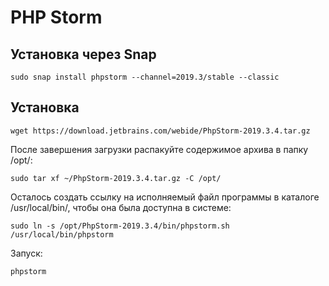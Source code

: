 # PHP Storm

## Установка через Snap

    sudo snap install phpstorm --channel=2019.3/stable --classic

## Установка

    wget https://download.jetbrains.com/webide/PhpStorm-2019.3.4.tar.gz

После завершения загрузки распакуйте содержимое архива в папку /opt/:

    sudo tar xf ~/PhpStorm-2019.3.4.tar.gz -C /opt/

Осталось создать ссылку на исполняемый файл программы в каталоге /usr/local/bin/, чтобы она была доступна в системе:

    sudo ln -s /opt/PhpStorm-2019.3.4/bin/phpstorm.sh /usr/local/bin/phpstorm

Запуск:

    phpstorm
